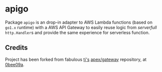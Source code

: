 # apigo

Package `apigo` is an drop-in adapter to AWS Lambda functions (based on `go1.x` runtime) with a AWS API Gateway to easily reuse logic from _serverfull_ `http.Handler`s and provide the same experience for serverless function.

## Credits

Project has been forked from fabulous [tj's](https://github.com/tj) [apex/gateway](https://github.com/apex) repository,
at [0bee09a](https://github.com/piotrkubisa/apigo/commit/0bee09ab83e1d4ea098e77c38ce90890a25c42cb).
